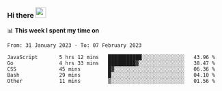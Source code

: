 ### Hi there <a href="https://www.gautamkrishnar.com/"><img src="https://media.giphy.com/media/hvRJCLFzcasrR4ia7z/giphy.gif" width="25px"></a>

📊 **This week I spent my time on**

<!--START_SECTION:waka-->

```text
From: 31 January 2023 - To: 07 February 2023

JavaScript       5 hrs 12 mins   ███████████░░░░░░░░░░░░░░   43.96 %
Go               4 hrs 33 mins   █████████▓░░░░░░░░░░░░░░░   38.47 %
CSS              45 mins         █▓░░░░░░░░░░░░░░░░░░░░░░░   06.36 %
Bash             29 mins         █░░░░░░░░░░░░░░░░░░░░░░░░   04.10 %
Other            11 mins         ▒░░░░░░░░░░░░░░░░░░░░░░░░   01.56 %
```

<!--END_SECTION:waka-->
